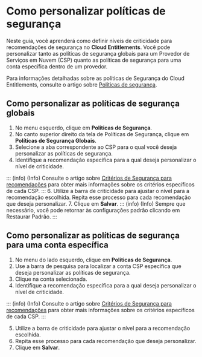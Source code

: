 # Como personalizar políticas de segurança

Neste guia, você aprenderá como definir níveis de criticidade para recomendações de segurança no **Cloud Entitlements**. Você pode personalizar tanto as políticas de segurança globais para um Provedor de Serviços em Nuvem (CSP) quanto as políticas de segurança para uma conta específica dentro de um provedor.


Para informações detalhadas sobre as políticas de Segurança do Cloud Entitlements, consulte o artigo sobre [Políticas de segurança](/v4/docs/pt/cloud-entitlements-security-policies).


## Como personalizar as políticas de segurança globais


1. No menu esquerdo, clique em **Políticas de Segurança**.
2. No canto superior direito da tela de Políticas de Segurança, clique em **Políticas de Segurança Globais**.
3. Selecione a aba correspondente ao CSP para o qual você deseja personalizar as políticas de segurança.
4. Identifique a recomendação específica para a qual deseja personalizar o nível de criticidade.

::: (info) (Info)
 Consulte o artigo sobre [Critérios de Segurança para recomendações](/v4/docs/pt/cloud-entitlements-security-criteria-for-recommendations) para obter mais informações sobre os critérios específicos de cada CSP.
:::
6. Utilize a barra de criticidade para ajustar o nível para a recomendação escolhida.
Repita esse processo para cada recomendação que deseja personalizar.
7. Clique em **Salvar**.
::: (info) (Info)
Sempre que necessário, você pode retornar às configurações padrão clicando em Restaurar Padrão.
:::




## Como personalizar as políticas de segurança para uma conta específica


1. No menu do lado esquerdo, clique em **Políticas de Segurança**.
2. Use a barra de pesquisa para localizar a conta CSP específica que deseja personalizar as políticas de segurança.
3. Clique na conta selecionada.
4. Identifique a recomendação específica para a qual deseja personalizar o nível de criticidade.

::: (info) (Info)
Consulte o artigo sobre [Critérios de Segurança para recomendações](/v4/docs/pt/cloud-entitlements-security-criteria-for-recommendations) para obter mais informações sobre os critérios específicos de cada CSP.
:::


5. Utilize a barra de criticidade para ajustar o nível para a recomendação escolhida.
6. Repita esse processo para cada recomendação que deseja personalizar.
7. Clique em **Salvar**.



